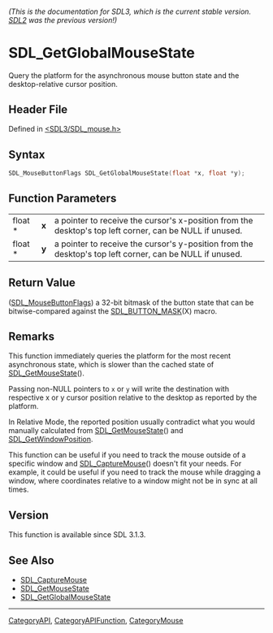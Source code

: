 ###### (This is the documentation for SDL3, which is the current stable version. [SDL2](https://wiki.libsdl.org/SDL2/) was the previous version!)
# SDL_GetGlobalMouseState

Query the platform for the asynchronous mouse button state and the desktop-relative cursor position.

## Header File

Defined in [<SDL3/SDL_mouse.h>](https://github.com/libsdl-org/SDL/blob/main/include/SDL3/SDL_mouse.h)

## Syntax

```c
SDL_MouseButtonFlags SDL_GetGlobalMouseState(float *x, float *y);
```

## Function Parameters

|         |       |                                                                                                         |
| ------- | ----- | ------------------------------------------------------------------------------------------------------- |
| float * | **x** | a pointer to receive the cursor's x-position from the desktop's top left corner, can be NULL if unused. |
| float * | **y** | a pointer to receive the cursor's y-position from the desktop's top left corner, can be NULL if unused. |

## Return Value

([SDL_MouseButtonFlags](SDL_MouseButtonFlags)) a 32-bit bitmask of the button state that can be bitwise-compared against the [SDL_BUTTON_MASK](SDL_BUTTON_MASK)(X) macro.

## Remarks

This function immediately queries the platform for the most recent asynchronous state, which is slower than the cached state of [SDL_GetMouseState](SDL_GetMouseState)().

Passing non-NULL pointers to `x` or `y` will write the destination with respective x or y cursor position relative to the desktop as reported by the platform.

In Relative Mode, the reported position usually contradict what you would manually calculated from [SDL_GetMouseState](SDL_GetMouseState)() and [SDL_GetWindowPosition](SDL_GetWindowPosition).

This function can be useful if you need to track the mouse outside of a specific window
and [SDL_CaptureMouse](SDL_CaptureMouse)() doesn't fit your needs. For
example, it could be useful if you need to track the mouse while dragging a
window, where coordinates relative to a window might not be in sync at all
times.

## Version

This function is available since SDL 3.1.3.

## See Also

- [SDL_CaptureMouse](SDL_CaptureMouse)
- [SDL_GetMouseState](SDL_GetMouseState)
- [SDL_GetGlobalMouseState](SDL_GetGlobalMouseState)

----
[CategoryAPI](CategoryAPI), [CategoryAPIFunction](CategoryAPIFunction), [CategoryMouse](CategoryMouse)

